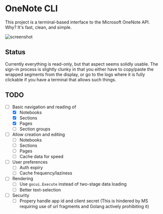 # OneNote CLI

This project is a terminal-based interface to the Microsoft
OneNote API. Why? It's fast, clean, and simple.

![screenshot](/img/kQWy37Z.gifv?raw=true "Screenshot")

## Status

Currently everything is read-only, but that aspect seems 
solidly usable. The sign-in process is slightly clunky in that
you either have to copy/paste the wrapped segments from the
display, or go to the logs where it is fully clickable if
you have a terminal that allows such things.

## TODO

- [ ] Basic navigation and reading of
    - [x] Notebooks
    - [x] Sections
    - [x] Pages
    - [ ] Section groups
- [ ] Allow creation and editing
  - [ ] Notebooks
  - [ ] Sections
  - [ ] Pages
  - [ ] Cache data for speed
- [ ] User preferences
  - [ ] Auth expiry
  - [ ] Cache frequency/laziness
- [ ] Rendering
  - [ ] Use `gocui.Execute` instead of two-stage data loading
  - [ ] Better text-selection
- [ ] Security
  - [ ] Propery handle app id and client secret (This is hindered by MS requiring use of url fragments and Golang actively prohibiting it)